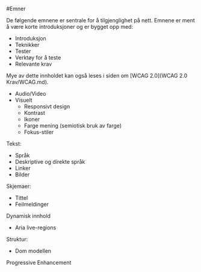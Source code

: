 #Emner

De følgende emnene er sentrale for å tilgjenglighet på nett. Emnene er ment å være korte introduksjoner og er bygget opp med:

* Introduksjon
* Teknikker
* Tester
* Verktøy for å teste
* Relevante krav

Mye av dette innholdet kan også leses i siden om [WCAG 2.0](WCAG 2.0 Krav/WCAG.md). 


* Audio/Video
* Visuelt 
    - Responsivt design
    - Kontrast
    - Ikoner
    - Farge mening (semiotisk bruk av farge)
    - Fokus-stiler
    
Tekst:
* Språk
* Deskriptive og direkte språk
* Linker
* Bilder

Skjemaer:
* Tittel
* Feilmeldinger 

Dynamisk innhold
* Aria live-regions

Struktur:
* Dom modellen

Progressive Enhancement

